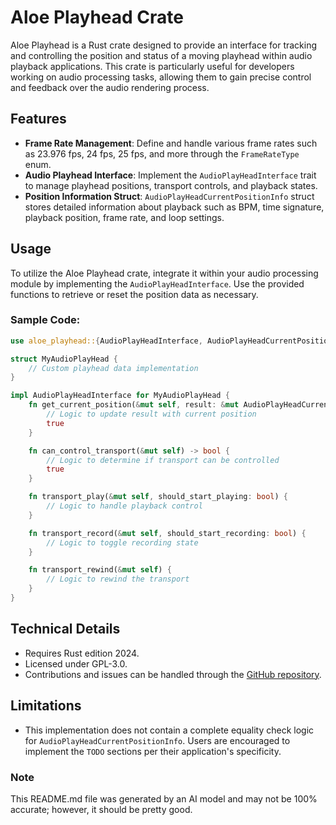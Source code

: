 # Aloe Playhead Crate

Aloe Playhead is a Rust crate designed to provide an interface for tracking and controlling the position and status of a moving playhead within audio playback applications. This crate is particularly useful for developers working on audio processing tasks, allowing them to gain precise control and feedback over the audio rendering process. 

## Features

- **Frame Rate Management**: Define and handle various frame rates such as 23.976 fps, 24 fps, 25 fps, and more through the `FrameRateType` enum.
- **Audio Playhead Interface**: Implement the `AudioPlayHeadInterface` trait to manage playhead positions, transport controls, and playback states.
- **Position Information Struct**: `AudioPlayHeadCurrentPositionInfo` struct stores detailed information about playback such as BPM, time signature, playback position, frame rate, and loop settings.

## Usage

To utilize the Aloe Playhead crate, integrate it within your audio processing module by implementing the `AudioPlayHeadInterface`. Use the provided functions to retrieve or reset the position data as necessary.

### Sample Code:

```rust
use aloe_playhead::{AudioPlayHeadInterface, AudioPlayHeadCurrentPositionInfo, FrameRateType};

struct MyAudioPlayHead {
    // Custom playhead data implementation
}

impl AudioPlayHeadInterface for MyAudioPlayHead {
    fn get_current_position(&mut self, result: &mut AudioPlayHeadCurrentPositionInfo) -> bool {
        // Logic to update result with current position
        true
    }

    fn can_control_transport(&mut self) -> bool {
        // Logic to determine if transport can be controlled
        true
    }

    fn transport_play(&mut self, should_start_playing: bool) {
        // Logic to handle playback control
    }

    fn transport_record(&mut self, should_start_recording: bool) {
        // Logic to toggle recording state
    }

    fn transport_rewind(&mut self) {
        // Logic to rewind the transport
    }
}
```

## Technical Details

- Requires Rust edition 2024.
- Licensed under GPL-3.0.
- Contributions and issues can be handled through the [GitHub repository](https://github.com/klebs6/aloe-rs).

## Limitations

- This implementation does not contain a complete equality check logic for `AudioPlayHeadCurrentPositionInfo`. Users are encouraged to implement the `TODO` sections per their application's specificity.

### Note
This README.md file was generated by an AI model and may not be 100% accurate; however, it should be pretty good.